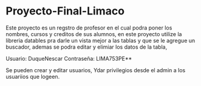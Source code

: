 ﻿# Proyecto-Final-Limaco
Este proyecto es un regstro de profesor en el cual podra poner los nombres, cursos y creditos de sus alumnos, en este proyecto utilize la libreria datables pra darle un vista mejor a las tablas y que se le agregue un buscador, ademas se podra editar y elimiar los datos de la tabla,

Usuario: DuqueNescar
Contraseña: LIMA753PE**

Se pueden crear y editar usuarios,
Ydar privilegios desde el admin a los usuariios que logeen.
